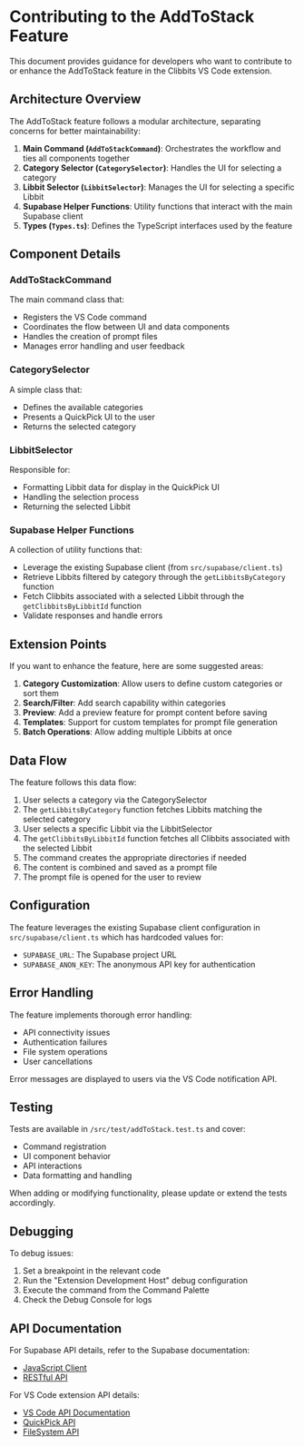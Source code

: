 # Contributing to the AddToStack Feature

This document provides guidance for developers who want to contribute to or enhance the AddToStack feature in the Clibbits VS Code extension.

## Architecture Overview

The AddToStack feature follows a modular architecture, separating concerns for better maintainability:

1. **Main Command (`AddToStackCommand`)**: Orchestrates the workflow and ties all components together
2. **Category Selector (`CategorySelector`)**: Handles the UI for selecting a category
3. **Libbit Selector (`LibbitSelector`)**: Manages the UI for selecting a specific Libbit
4. **Supabase Helper Functions**: Utility functions that interact with the main Supabase client
5. **Types (`Types.ts`)**: Defines the TypeScript interfaces used by the feature

## Component Details

### AddToStackCommand

The main command class that:
- Registers the VS Code command
- Coordinates the flow between UI and data components
- Handles the creation of prompt files
- Manages error handling and user feedback

### CategorySelector

A simple class that:
- Defines the available categories
- Presents a QuickPick UI to the user
- Returns the selected category

### LibbitSelector

Responsible for:
- Formatting Libbit data for display in the QuickPick UI
- Handling the selection process
- Returning the selected Libbit

### Supabase Helper Functions

A collection of utility functions that:
- Leverage the existing Supabase client (from `src/supabase/client.ts`)
- Retrieve Libbits filtered by category through the `getLibbitsByCategory` function
- Fetch Clibbits associated with a selected Libbit through the `getClibbitsByLibbitId` function
- Validate responses and handle errors

## Extension Points

If you want to enhance the feature, here are some suggested areas:

1. **Category Customization**: Allow users to define custom categories or sort them
2. **Search/Filter**: Add search capability within categories
3. **Preview**: Add a preview feature for prompt content before saving
4. **Templates**: Support for custom templates for prompt file generation
5. **Batch Operations**: Allow adding multiple Libbits at once

## Data Flow

The feature follows this data flow:

1. User selects a category via the CategorySelector
2. The `getLibbitsByCategory` function fetches Libbits matching the selected category
3. User selects a specific Libbit via the LibbitSelector
4. The `getClibbitsByLibbitId` function fetches all Clibbits associated with the selected Libbit
5. The command creates the appropriate directories if needed
6. The content is combined and saved as a prompt file
7. The prompt file is opened for the user to review

## Configuration

The feature leverages the existing Supabase client configuration in `src/supabase/client.ts` which has hardcoded values for:
- `SUPABASE_URL`: The Supabase project URL
- `SUPABASE_ANON_KEY`: The anonymous API key for authentication

## Error Handling

The feature implements thorough error handling:
- API connectivity issues
- Authentication failures
- File system operations
- User cancellations

Error messages are displayed to users via the VS Code notification API.

## Testing

Tests are available in `/src/test/addToStack.test.ts` and cover:
- Command registration
- UI component behavior
- API interactions
- Data formatting and handling

When adding or modifying functionality, please update or extend the tests accordingly.

## Debugging

To debug issues:
1. Set a breakpoint in the relevant code
2. Run the "Extension Development Host" debug configuration
3. Execute the command from the Command Palette
4. Check the Debug Console for logs

## API Documentation

For Supabase API details, refer to the Supabase documentation:
- [JavaScript Client](https://supabase.com/docs/reference/javascript/introduction)
- [RESTful API](https://supabase.com/docs/reference/api)

For VS Code extension API details:
- [VS Code API Documentation](https://code.visualstudio.com/api/references/vscode-api)
- [QuickPick API](https://code.visualstudio.com/api/references/vscode-api#QuickPick)
- [FileSystem API](https://code.visualstudio.com/api/references/vscode-api#FileSystem)
